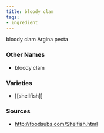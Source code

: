 ```yaml
---
title: bloody clam
tags:
- ingredient
---
```

bloody clam Argina pexta

### Other Names

* bloody clam

### Varieties

* [[shellfish]]

### Sources
* http://foodsubs.com/Shelfish.html

